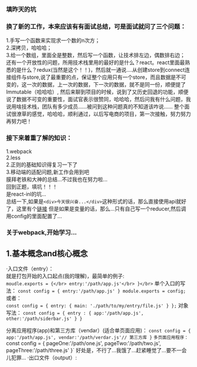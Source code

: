 ### 填昨天的坑
### 换了新的工作，本来应该有有面试总结，可是面试就问了三个问题：</br>
1.手写一个函数来实现求一个数的n次方；</br>
2.深拷贝，哈哈哈；</br>
3.给一个数组，里面全是整数，然后写一个函数，让技术排左边，偶数排右边；</br>
还有一个开放性的问题，所用技术栈里用的最好的是什么？react。react里面最熟悉的是什么？redux(当然是这个！！)，然后就一通说....从创建store到connect连接组件与store,说了最重要的点，保证整个应用只有一个store，而且数据是不可变的，这一次的数据，上一次的数据，下一次的数据，就不是同一份，顺便提了Immutable（哈哈哈）,
然后来聊到项目的时候，说到了又历史回退的功能，顺便说了数据不可变的重要性，面试官表示很赞同，哈哈哈，然后问我有什么问题，我说用啥技术栈，团队有多少成员......被问到这种问题真的不知道该咋说......
整个面试很潦草的感觉，哈哈哈，顺利通过，以后写电商的项目，第一次接触，努力努力再努力吧！</br>
### 接下来着重了解的知识：</br>
1.webpack</br>
2.less</br>
2.正则的基础知识得复习一下了</br>
3.移动端的适配问题,新工作会用到吧</br>
膜拜老铁和大神的总结...不过我也在努力啦...</br>
回到正题，填坑！！！</br>
是react-inl的坑...</br>
总结一下,如果是`<div>今天很兴奋...</div>`这种形式的话，那么直接使用api就好了，这里有个[链接](http://blog.csdn.net/function__/article/details/72778964)
但是如果是变量的话，那么...只有自己写一个reducer,然后调用config的里面配置了...
### 关于webpack,开始学习...
## 1.基本概念and核心概念</br>
·入口文件（entry）：</br>
就是打包开始的入口起点(我的理解)，最简单的例子:</br>
`
moudle.exports = {</br>
    entry:'/path/app.js'</br>
}</br>
`
单个入口的写法：
`const config = {
    entry:'/path/app.js'
}
module.exports = config;
`
或者：<br/>
`const config = {
  entry: {
    main: './path/to/my/entry/file.js'
  }
};`
对象写法：
`const config = {
    entry : {
        app:'/path/app.js',
        other:'/path/siderbar.js'
    }
}`

分离应用程序(app)和第三方库（vendar）(适合单页面应用)：
`const config = {
    app:'/path/app.js',
    vendar:'/path/verdar.js'// 第三方库
}`
`
多页面应用程序：
`const config = {
    pageOne:'/path/one.js',
    pageTwo:'/path/two.js',
    pageThree:'/path/three.js'
}`
好处是，不行了...我饿了...赶紧睡觉了...要不一会儿犯罪...
·出口文件（output）:<br/>


